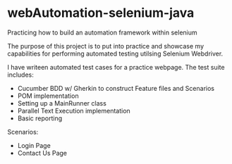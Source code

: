 # webAutomation-selenium-java
Practicing how to build an automation framework within selenium

The purpose of this project is to put into practice and showcase my capabilities for performing automated testing utilsing Selenium Webdriver.

I have writeen automated test cases for a practice webpage. 
The test suite includes:
- Cucumber BDD w/ Gherkin to construct Feature files and Scenarios
- POM implementation 
- Setting up a MainRunner class
- Parallel Text Execution implementation
- Basic reporting

Scenarios:
- Login Page
- Contact Us Page 
